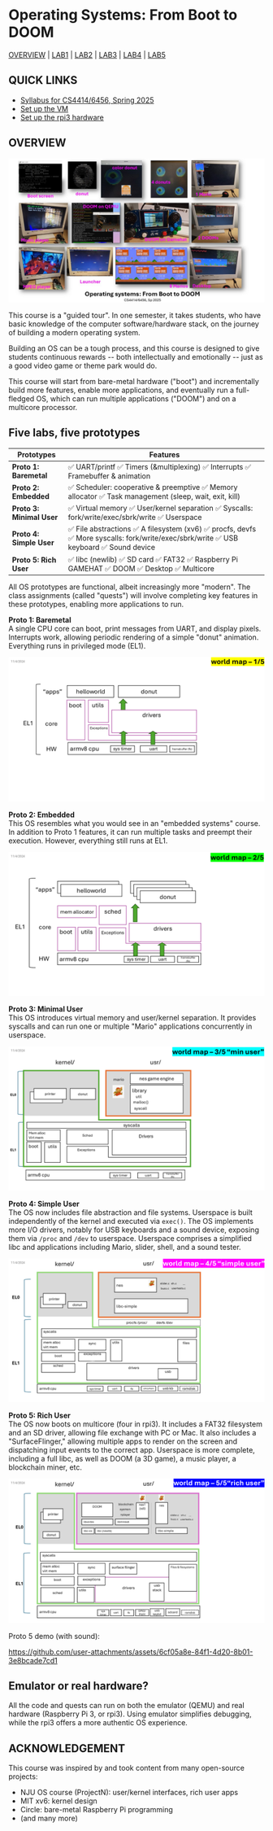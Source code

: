 # Operating Systems: From Boot to DOOM

[OVERVIEW](https://github.com/fxlin/cs4414-main) |
[LAB1](https://github.com/fxlin/uva-os-world1) |
[LAB2](https://github.com/fxlin/uva-os-world2) |
[LAB3](https://github.com/fxlin/uva-os-world3) |
[LAB4](https://github.com/fxlin/uva-os-world4) |
[LAB5](https://github.com/fxlin/uva-os-world5) 

## QUICK LINKS

- [Syllabus for CS4414/6456, Spring 2025](syllabus-25sp.md)
- [Set up the VM](vm/vmware.md)
- [Set up the rpi3 hardware](rpi3/rpi3-setup.md)


## OVERVIEW

![collage](collage-ordered.jpg)

This course is a "guided tour". In one semester, it takes students, who have basic knowledge of the computer software/hardware stack, on the journey of building a modern operating system.

Building an OS can be a tough process, and this course is designed to give students continuous rewards -- both intellectually and emotionally -- just as a good video game or theme park would do.

This course will start from bare-metal hardware ("boot") and incrementally build more features, enable more applications, and eventually run a full-fledged OS, which can run multiple applications ("DOOM") and on a multicore processor.

## Five labs, five prototypes

| Prototypes       | Features                                                                 |
|------------------|--------------------------------------------------------------------------|
| **Proto 1: Baremetal** | ✅ UART/printf ✅ Timers (&multiplexing) ✅ Interrupts ✅ Framebuffer & animation |
| **Proto 2: Embedded**  | ✅ Scheduler: cooperative & preemptive ✅ Memory allocator ✅ Task management (sleep, wait, exit, kill) |
| **Proto 3: Minimal User** | ✅ Virtual memory ✅ User/kernel separation ✅ Syscalls: fork/write/exec/sbrk/write ✅ Userspace |
| **Proto 4: Simple User**  | ✅ File abstractions ✅ A filesystem (xv6) ✅ procfs, devfs ✅ More syscalls: fork/write/exec/sbrk/write ✅ USB keyboard ✅ Sound device |
| **Proto 5: Rich User**    | ✅ libc (newlib) ✅ SD card ✅ FAT32 ✅ Raspberry Pi GAMEHAT ✅ DOOM ✅ Desktop ✅ Multicore |

All OS prototypes are functional, albeit increasingly more "modern". 
The class assignments (called "quests") will involve completing key features in these prototypes, enabling more applications to run.

**Proto 1: Baremetal**  
    A single CPU core can boot, print messages from UART, and display pixels. Interrupts work, allowing periodic rendering of a simple "donut" animation. Everything runs in privileged mode (EL1).

<!-- ✅ UART/printf ✅ Timers (&multiplexing) ✅ Interrupts ✅ Framebuffer & animation -->



![alt text](Slide1.PNG)

**Proto 2: Embedded**  
    This OS resembles what you would see in an "embedded systems" course. In addition to Proto 1 features, it can run multiple tasks and preempt their execution. However, everything still runs at EL1.

<!-- ✅ Scheduler: cooperative & preemptive
✅ Memory allocator (simple)
✅ Task management (sleep, wait, exit, kill) -->

![alt text](Slide3.PNG)

**Proto 3: Minimal User**  
    This OS introduces virtual memory and user/kernel separation. It provides syscalls and can run one or multiple "Mario" applications concurrently in userspace.

<!-- ✅ Virtual memory
✅ User/kernel separation
✅ Syscalls: fork/write/exec/sbrk/write
✅ Userspace -->

![alt text](Slide5.PNG)

**Proto 4: Simple User**  
    The OS now includes file abstraction and file systems. Userspace is built independently of the kernel and executed via `exec()`. The OS implements more I/O drivers, 
    notably for USB keyboards and a sound device, exposing them via `/proc` and `/dev` to userspace. Userspace comprises a simplified libc and applications including Mario, slider, shell, and a sound tester.

<!-- ✅ File abstractions
✅ A filesystem (xv6)
✅ procfs, devfs

✅ More syscalls: fork/write/exec/sbrk/write
✅ USB keyboard
✅ Sound device -->

![alt text](Slide7.PNG)

**Proto 5: Rich User**  
    The OS now boots on multicore (four in rpi3). It includes a FAT32 filesystem and an SD driver, allowing file exchange with PC or Mac. It also includes a "SurfaceFlinger," allowing multiple apps to render on the screen and dispatching input events to the correct app. Userspace is more complete, including a full libc, as well as DOOM (a 3D game), a music player, a blockchain miner, etc.
<!-- 
✅ libc (newlib)
✅ SD card
✅ FAT32
✅ Raspberry Pi GAMEHAT

✅ DOOM
✅ Desktop
✅ Multicore -->



![alt text](Slide9.PNG)


Proto 5 demo (with sound):

https://github.com/user-attachments/assets/6cf05a8e-84f1-4d20-8b01-3e8bcade7cd1

## Emulator or real hardware? 
All the code and quests can run on both the emulator (QEMU) and real hardware (Raspberry Pi 3, or rpi3). 
Using emulator simplifies debugging, while the rpi3 offers a more authentic OS experience. 

## ACKNOWLEDGEMENT

This course was inspired by and took content from many open-source projects:

- NJU OS course (ProjectN): user/kernel interfaces, rich user apps
- MIT xv6: kernel design
- Circle: bare-metal Raspberry Pi programming
- (and many more)
